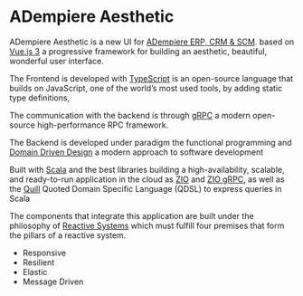 # ADempiere Aesthetic

ADempiere Aesthetic is a new UI for [ADempiere ERP, CRM &amp; SCM](http://www.adempiere.io/web/guest/welcome). based on [Vue.js 3](https://v3.vuejs.org) a progressive framework for building an aesthetic, beautiful, wonderful user interface.  

The Frontend is developed with [TypeScript](https://www.typescriptlang.org) is an open-source language that builds on JavaScript, one of the world’s most used tools, by adding static type definitions, 

The communication with the backend is through [gRPC](https://grpc.io) a modern open-source high-performance RPC framework.  

The Backend is developed under paradigm the functional programming and [Domain Driven Design](https://martinfowler.com/bliki/DomainDrivenDesign.html) a modern approach to software development 

Built with  [Scala](https://www.scala-lang.org) and the best libraries building a high-availability, scalable, and ready-to-run application in the cloud as  [ZIO](https://zio.dev) and [ZIO gRPC](https://scalapb.github.io/zio-grpc/), as well as the [Quill](https://getquill.io) Quoted Domain Specific Language (QDSL) to express queries in Scala

The components that integrate this application are built under the philosophy of [Reactive Systems](https://www.reactivemanifesto.org) which must fulfill four premises that form the pillars of a reactive system.

- Responsive
- Resilient
- Elastic
- Message Driven
